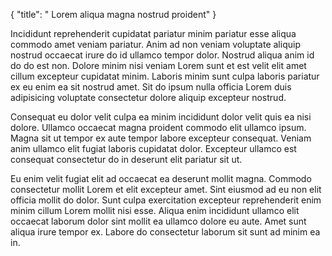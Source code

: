 {
  "title": " Lorem aliqua magna nostrud proident"
}

Incididunt reprehenderit cupidatat pariatur minim pariatur esse aliqua commodo amet veniam pariatur. Anim ad non veniam voluptate aliquip nostrud occaecat irure do id ullamco tempor dolor. Nostrud aliqua anim id do do est non. Dolore minim nisi veniam Lorem sunt et est velit elit amet cillum excepteur cupidatat minim. Laboris minim sunt culpa laboris pariatur ex eu enim ea sit nostrud amet. Sit do ipsum nulla officia Lorem duis adipisicing voluptate consectetur dolore aliquip excepteur nostrud.

Consequat eu dolor velit culpa ea minim incididunt dolor velit quis ea nisi dolore. Ullamco occaecat magna proident commodo elit ullamco ipsum. Magna sit ut tempor ex aute tempor labore excepteur consequat. Veniam anim ullamco elit fugiat laboris cupidatat dolor. Excepteur ullamco est consequat consectetur do in deserunt elit pariatur sit ut.

Eu enim velit fugiat elit ad occaecat ea deserunt mollit magna. Commodo consectetur mollit Lorem et elit excepteur amet. Sint eiusmod ad eu non elit officia mollit do dolor. Sunt culpa exercitation excepteur reprehenderit enim minim cillum Lorem mollit nisi esse. Aliqua enim incididunt ullamco elit occaecat laborum dolor sint mollit ea ullamco dolore eu aute. Amet sunt aliqua irure tempor ex. Labore do consectetur laborum sit sunt ad minim ea in.
